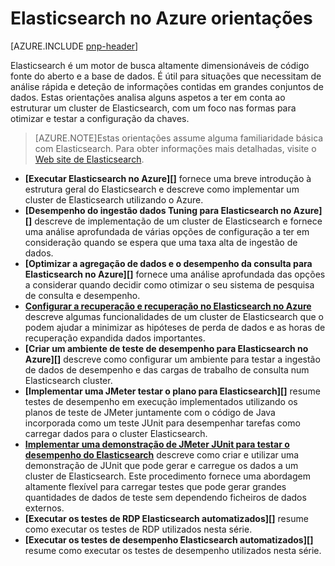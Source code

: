 
<properties
   pageTitle="Elasticsearch no Azure orientações | Microsoft Azure"
   description="Elasticsearch no Azure orientações."
   services=""
   documentationCenter="na"
   authors="dragon119"
   manager="bennage"
   editor=""
   tags=""/>

<tags
   ms.service="guidance"
   ms.devlang="na"
   ms.topic="article"
   ms.tgt_pltfrm="na"
   ms.workload="na"
   ms.date="09/22/2016"
   ms.author="masashin"/>

# <a name="elasticsearch-on-azure-guidance"></a>Elasticsearch no Azure orientações 

[AZURE.INCLUDE [pnp-header](../../includes/guidance-pnp-header-include.md)]

Elasticsearch é um motor de busca altamente dimensionáveis de código fonte do aberto e a base de dados. É útil para situações que necessitam de análise rápida e deteção de informações contidas em grandes conjuntos de dados. Estas orientações analisa alguns aspetos a ter em conta ao estruturar um cluster de Elasticsearch, com um foco nas formas para otimizar e testar a configuração da chaves.

> [AZURE.NOTE]Estas orientações assume alguma familiaridade básica com Elasticsearch. Para obter informações mais detalhadas, visite o [Web site de Elasticsearch](https://www.elastic.co/products/elasticsearch). 

- **[Executar Elasticsearch no Azure][]** fornece uma breve introdução à estrutura geral do Elasticsearch e descreve como implementar um cluster de Elasticsearch utilizando o Azure. 
- **[Desempenho do ingestão dados Tuning para Elasticsearch no Azure][]** descreve de implementação de um cluster de Elasticsearch e fornece uma análise aprofundada de várias opções de configuração a ter em consideração quando se espera que uma taxa alta de ingestão de dados.
- **[Optimizar a agregação de dados e o desempenho da consulta para Elasticsearch no Azure][]** fornece uma análise aprofundada das opções a considerar quando decidir como otimizar o seu sistema de pesquisa de consulta e desempenho.
- **[Configurar a recuperação e recuperação no Elasticsearch no Azure][]** descreve algumas funcionalidades de um cluster de Elasticsearch que o podem ajudar a minimizar as hipóteses de perda de dados e as horas de recuperação expandida dados importantes.
- **[Criar um ambiente de teste de desempenho para Elasticsearch no Azure][]** descreve como configurar um ambiente para testar a ingestão de dados de desempenho e das cargas de trabalho de consulta num Elasticsearch cluster. 
- **[Implementar uma JMeter testar o plano para Elasticsearch][]** resume testes de desempenho em execução implementados utilizando os planos de teste de JMeter juntamente com o código de Java incorporada como um teste JUnit para desempenhar tarefas como carregar dados para o cluster Elasticsearch.
- **[Implementar uma demonstração de JMeter JUnit para testar o desempenho do Elasticsearch][]** descreve como criar e utilizar uma demonstração de JUnit que pode gerar e carregue os dados a um cluster de Elasticsearch. Este procedimento fornece uma abordagem altamente flexível para carregar testes que pode gerar grandes quantidades de dados de teste sem dependendo ficheiros de dados externos. 
- **[Executar os testes de RDP Elasticsearch automatizados][]** resume como executar os testes de RDP utilizados nesta série. 
- **[Executar os testes de desempenho Elasticsearch automatizados][]** resume como executar os testes de desempenho utilizados nesta série.


[Em execução Elasticsearch no Azure]: guidance-elasticsearch-running-on-azure.md
[Otimização do desempenho do ingestão dados para Elasticsearch no Azure]: guidance-elasticsearch-tuning-data-ingestion-performance.md
[Criar um testes de desempenho ambiente para Elasticsearch no Azure]: guidance-elasticsearch-creating-performance-testing-environment.md
[Implementar um plano de teste de JMeter para Elasticsearch]: guidance-elasticsearch-implementing-jmeter-test-plan.md
[Implementar uma demonstração de JMeter JUnit para testar o desempenho do Elasticsearch]: guidance-elasticsearch-deploying-jmeter-junit-sampler.md
[Otimização do desempenho de consulta para Elasticsearch no Azure e agregação de dados]: guidance-elasticsearch-tuning-data-aggregation-and-query-performance.md
[Configurar a recuperação e recuperação no Elasticsearch no Azure]: guidance-elasticsearch-configuring-resilience-and-recovery.md
[Executar os testes de RDP Elasticsearch automatizado]: guidance-elasticsearch-running-automated-resilience-tests.md
[Executar os testes de desempenho Elasticsearch automatizado]: guidance-elasticsearch-running-automated-performance-tests.md
